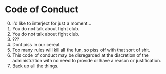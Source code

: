 # Code of Conduct
0. I'd like to interject for just a moment...
1. You do not talk about fight club.
2. You do not talk about fight club.
3. ???
4. Dont piss in our cereal.
5. Too many rules will kill all the fun, so piss off with that sort of shit.
6. This code of conduct may be disregarded at the discretion of the administration with no need to provide or have a reason or justification.
7. Back up all the things.
